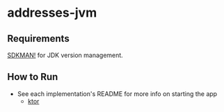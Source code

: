 # addresses-jvm

## Requirements
[SDKMAN!](https://sdkman.io/) for JDK version management.

## How to Run
- See each implementation's README for more info on starting the app
  - [ktor](ktor/README.md)